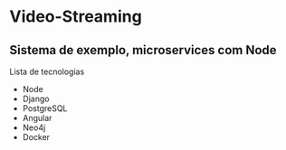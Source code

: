 <h1> Video-Streaming </h1>
<h2>Sistema de exemplo, microservices com Node</h2>
<label>Lista de tecnologias</label>
<ul>
  <li>Node</li>
  <li>Django</li>
  <li>PostgreSQL</li>
  <li>Angular</li>
  <li>Neo4j</li>
  <li>Docker</li>
</ul>
